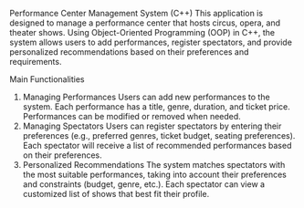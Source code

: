 Performance Center Management System (C++)
This application is designed to manage a performance center that hosts circus, opera, and theater shows. Using Object-Oriented Programming (OOP) in C++, the system allows users to add performances, register spectators, and provide personalized recommendations based on their preferences and requirements.

Main Functionalities
1. Managing Performances
Users can add new performances to the system.
Each performance has a title, genre, duration, and ticket price.
Performances can be modified or removed when needed.
2. Managing Spectators
Users can register spectators by entering their preferences (e.g., preferred genres, ticket budget, seating preferences).
Each spectator will receive a list of recommended performances based on their preferences.
3. Personalized Recommendations
The system matches spectators with the most suitable performances, taking into account their preferences and constraints (budget, genre, etc.).
Each spectator can view a customized list of shows that best fit their profile.
